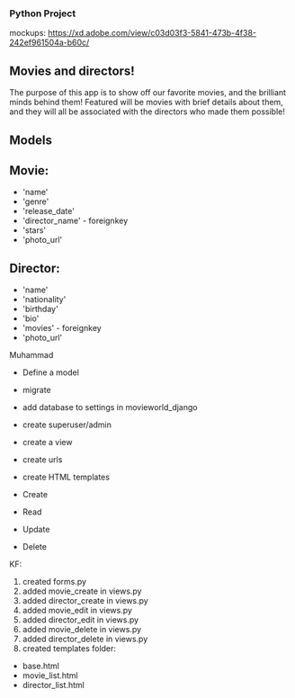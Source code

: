### Python Project
mockups: https://xd.adobe.com/view/c03d03f3-5841-473b-4f38-242ef961504a-b60c/


## Movies and directors!

The purpose of this app is to show off our favorite movies, and the brilliant minds behind them! Featured will be movies with brief details about them, and they will all be associated with the directors who made them possible!

## Models

## Movie:
- 'name'
- 'genre'
- 'release_date'
- 'director_name' - foreignkey
- 'stars'
- 'photo_url'

## Director:
- 'name'
- 'nationality'
- 'birthday'
- 'bio'
- 'movies' - foreignkey
- 'photo_url'

Muhammad
- Define a model
- migrate

- add database to settings in movieworld_django
- create superuser/admin
- create a view
- create urls
- create HTML templates

- Create
- Read
- Update
- Delete 

KF:
1. created forms.py
2. added movie_create in views.py
3. added director_create in views.py
4. added movie_edit in views.py
5. added director_edit in views.py
6. added movie_delete in views.py
7. added director_delete in views.py
8. created templates folder:
- base.html
- movie_list.html
- director_list.html 
